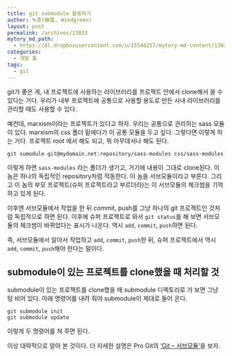 ```yaml
---
title: git submodule 활용하기
author: 녹풍(綠風, Windgreen)
layout: post
permalink: /archives/13033
mytory_md_path:
  - https://dl.dropboxusercontent.com/u/15546257/mytory-md-content/13033-submodule.md
categories:
  - 개발 툴
tags:
  - git
---
```

git가 좋은 게, 내 프로젝트에 사용하는 라이브러리를 프로젝트 안에서 clone해서 쓸 수 있다는 거다. 우리가 내부 프로젝트에 공통으로 사용할 용도로 만든 사내 라이브러리를 관리할 때도 사용할 수 있다.

예컨대, marxism이라는 프로젝트가 있다고 하자. 우리는 공통으로 관리하는 sass 모듈이 있다. marxism의 css 폴더 밑에다가 이 공통 모듈을 두고 싶다. 그렇다면 이렇게 하는 거다. 프로젝트 root 에서 해도 되고, 뭐 아무데서나 해도 된다.

    git sumodule git@mydomain.net:repository/sass-modules css/sass-modules
    

이렇게 하면 `sass-modules` 라는 폴더가 생기고, 거기에 내용이 그대로 clone된다. 이 놈은 하나의 독립적인 repository처럼 작동한다. 이 놈을 서브모듈이라고 부른다. 그리고 이 놈의 부모 프로젝트(슈퍼 프로젝트라고 부르더라)는 이 서브모듈의 체크썸을 기억하고 있게 된다.

이후엔 서브모듈에서 작업을 한 뒤 commit, push를 그냥 하나의 git 프로젝트인 것처럼 독립적으로 하면 된다. 이후에 슈퍼 프로젝트로 와서 `git status`를 해 보면 서브모듈의 체크썸이 바뀌었다는 표시가 나온다. 역시 `add`, `commit`, `push`하면 된다.

즉, 서브모듈에서 알아서 작업하고 `add`, `commit`, `push`한 뒤, 슈퍼 프로젝트에서 역시 `add`, `commit`, `push`해야 한다는 말이다.

## submodule이 있는 프로젝트를 clone했을 때 처리할 것

submodule이 있는 프로젝트를 clone했을 때 submodule 디렉토리로 가 보면 그냥 텅 비어 있다. 아래 명령어를 내려 줘야 submodule이 제대로 들어 온다.

    git submodule init
    git submodule update
    

이렇게 두 명령어를 쳐 주면 된다.

이상 대략적으로 알아 본 것이다. 더 자세한 설명은 Pro Git의 [&#8216;Git &#8211; 서브모듈&#8217;][1]을 보자.

 [1]: http://git-scm.com/book/ko/Git-%EB%8F%84%EA%B5%AC-%EC%84%9C%EB%B8%8C%EB%AA%A8%EB%93%88